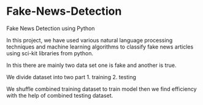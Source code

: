 # Fake-News-Detection
Fake News Detection using Python

In this project, we have used various natural language processing techniques and machine learning algorithms to classify fake news articles using sci-kit libraries from python.

In this there are mainly two data set one is fake and another is true.

We divide dataset into two part 1. training 2. testing

We shuffle combined training dataset to train model then we find efficiency with the help of combined testing dataset.
